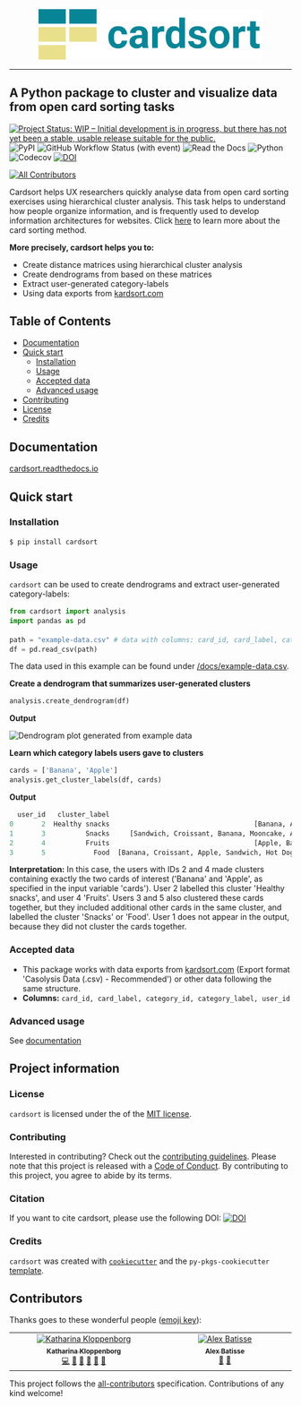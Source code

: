 <div align="center">
<img src="https://raw.githubusercontent.com/katoss/cardsort/main/logo.png" width="400">
</div>
<hr>

## A Python package to cluster and visualize data from open card sorting tasks

[![Project Status: WIP – Initial development is in progress, but there has not yet been a stable, usable release suitable for the public.](https://www.repostatus.org/badges/latest/wip.svg)](https://www.repostatus.org/#wip)
![PyPI](https://img.shields.io/pypi/v/cardsort)
![GitHub Workflow Status (with event)](https://img.shields.io/github/actions/workflow/status/katoss/cardsort/CI.yml)
![Read the Docs](https://img.shields.io/readthedocs/cardsort)
![Python](https://img.shields.io/badge/Python-3.8--3.12-green)
![Codecov](https://img.shields.io/codecov/c/github/katoss/cardsort)
[![DOI](https://zenodo.org/badge/614836750.svg)](https://zenodo.org/badge/latestdoi/614836750)
<br>
<!-- ALL-CONTRIBUTORS-BADGE:START - Do not remove or modify this section -->
[![All Contributors](https://img.shields.io/badge/all_contributors-2-orange.svg?style=flat-square)](#contributors-)
<!-- ALL-CONTRIBUTORS-BADGE:END -->


Cardsort helps UX researchers quickly analyse data from open card sorting exercises using hierarchical cluster analysis. This task helps to understand how people organize information, and is frequently used to develop information architectures for websites. Click [here](https://www.nngroup.com/articles/card-sorting-definition/) to learn more about the card sorting method.

__More precisely, cardsort helps you to:__
* Create distance matrices using hierarchical cluster analysis
* Create dendrograms from based on these matrices
* Extract user-generated category-labels
* Using data exports from [kardsort.com](https://kardsort.com/)

## Table of Contents

- [Documentation](#documentation)
- [Quick start](#quick-start)
  - [Installation](#installation)
  - [Usage](#usage)
  - [Accepted data](#accepted-data)
  - [Advanced usage](#advanced-usage)
- [Contributing](#contributing)
- [License](#license)
- [Credits](#credits)

## Documentation
[cardsort.readthedocs.io](https://cardsort.readthedocs.io)

## Quick start
### Installation

```bash
$ pip install cardsort
```

### Usage

`cardsort` can be used to create dendrograms and extract user-generated category-labels:

```python
from cardsort import analysis
import pandas as pd

path = "example-data.csv" # data with columns: card_id, card_label, category_id, category_label, user_id
df = pd.read_csv(path) 
```

The data used in this example can be found under [/docs/example-data.csv](https://github.com/katoss/cardsort/blob/main/docs/example-data.csv).

__Create a dendrogram that summarizes user-generated clusters__
```python
analysis.create_dendrogram(df)
```

__Output__

![Dendrogram plot generated from example data](https://github.com/katoss/cardsort/blob/main/docs/dendrogram.png?raw=true)

__Learn which category labels users gave to clusters__
```python
cards = ['Banana', 'Apple']
analysis.get_cluster_labels(df, cards)
```
__Output__
```python
  user_id   cluster_label                                              cards
0       2  Healthy snacks                                    [Banana, Apple]
1       3          Snacks     [Sandwich, Croissant, Banana, Mooncake, Apple]
2       4          Fruits                                    [Apple, Banana]
3       5            Food  [Banana, Croissant, Apple, Sandwich, Hot Dog, ...
```
__Interpretation:__ In this case, the users with IDs 2 and 4 made clusters containing exactly the two cards of interest ('Banana' and 'Apple', as specified in the input variable 'cards'). User 2 labelled this cluster 'Healthy snacks', and user 4 'Fruits'. Users 3 and 5 also clustered these cards together, but they included additional other cards in the same cluster, and labelled the cluster 'Snacks' or 'Food'. User 1 does not appear in the output, because they did not cluster the cards together.

### Accepted data
* This package works with data exports from [kardsort.com](https://kardsort.com/) (Export format 'Casolysis Data (.csv) - Recommended') or other data following the same structure.
* __Columns:__ ```card_id, card_label, category_id, category_label, user_id```

### Advanced usage
See [documentation](https://cardsort.readthedocs.io)

## Project information
### License

`cardsort` is licensed under the of the [MIT license](https://github.com/katoss/cardsort/blob/documentation/LICENSE).

### Contributing

Interested in contributing? Check out the [contributing guidelines](https://cardsort.readthedocs.io/en/latest/contributing.html). Please note that this project is released with a [Code of Conduct](https://github.com/katoss/cardsort/blob/main/CONDUCT.md). By contributing to this project, you agree to abide by its terms.

### Citation

If you want to cite cardsort, please use the following DOI: [![DOI](https://zenodo.org/badge/614836750.svg)](https://zenodo.org/badge/latestdoi/614836750)

### Credits

`cardsort` was created with [`cookiecutter`](https://cookiecutter.readthedocs.io/en/latest/) and the `py-pkgs-cookiecutter` [template](https://github.com/py-pkgs/py-pkgs-cookiecutter).

## Contributors

Thanks goes to these wonderful people ([emoji key](https://allcontributors.org/docs/en/emoji-key)):
<!-- ALL-CONTRIBUTORS-LIST:START - Do not remove or modify this section -->
<!-- prettier-ignore-start -->
<!-- markdownlint-disable -->
<table>
  <tbody>
    <tr>
      <td align="center" valign="top" width="14.28%"><a href="https://github.com/katoss"><img src="https://avatars.githubusercontent.com/u/23122159?v=4?s=100" width="100px;" alt="Katharina Kloppenborg"/><br /><sub><b>Katharina Kloppenborg</b></sub></a><br /><a href="https://github.com/katoss/cardsort/commits?author=katoss" title="Code">💻</a> <a href="#ideas-katoss" title="Ideas, Planning, & Feedback">🤔</a> <a href="https://github.com/katoss/cardsort/commits?author=katoss" title="Documentation">📖</a> <a href="#design-katoss" title="Design">🎨</a> <a href="#projectManagement-katoss" title="Project Management">📆</a> <a href="#research-katoss" title="Research">🔬</a></td>
      <td align="center" valign="top" width="14.28%"><a href="http://batalex.github.io"><img src="https://avatars.githubusercontent.com/u/11004857?v=4?s=100" width="100px;" alt="Alex Batisse"/><br /><sub><b>Alex Batisse</b></sub></a><br /><a href="https://github.com/katoss/cardsort/pulls?q=is%3Apr+reviewed-by%3ABatalex" title="Reviewed Pull Requests">👀</a> <a href="#ideas-Batalex" title="Ideas, Planning, & Feedback">🤔</a></td>
    </tr>
  </tbody>
</table>

<!-- markdownlint-restore -->
<!-- prettier-ignore-end -->

<!-- ALL-CONTRIBUTORS-LIST:END -->

<!-- ALL-CONTRIBUTORS-LIST:START - Do not remove or modify this section -->
<!-- prettier-ignore-start -->
<!-- markdownlint-disable -->

<!-- markdownlint-restore -->
<!-- prettier-ignore-end -->

<!-- ALL-CONTRIBUTORS-LIST:END -->

This project follows the [all-contributors](https://github.com/all-contributors/all-contributors) specification. Contributions of any kind welcome!
